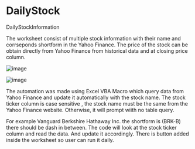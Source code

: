 # DailyStock
DailyStockInformation

The worksheet consist of multiple stock information with their name and corrseponds shortform in the Yahoo Finance.
The price of the stock can be obtain directly from Yahoo Finance from historical data and at closing price column.

![image](https://user-images.githubusercontent.com/65912073/145676224-64cecf67-f108-45d9-9a48-c9f0b98ebf02.png)


![image](https://user-images.githubusercontent.com/65912073/145676150-344e6300-38e9-4e04-8808-df6e26a58b82.png)

The automation was made using Excel VBA Macro which query data from Yahoo Finance and update it automatically
with the stock name. The stock ticker column is case sensitive , the stock name must be the same from the Yahoo Finance
website. Otherwise, it will prompt wiith no table query.

For example Vanguard Berkshire Hathaway Inc. the shortform is (BRK-B) there should be dash in between. The code will look at the 
stock ticker column and read the data. And update it accordingly. There is button added inside the worksheet so user can
run it daily. 
